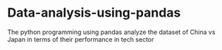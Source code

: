 # Data-analysis-using-pandas
The python programming using pandas analyze the dataset of China vs Japan in terms of their performance in tech sector
